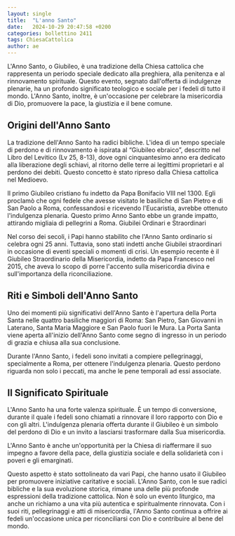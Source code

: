 ```yaml
---
layout: single
title:  "L'anno Santo"
date:   2024-10-29 20:47:58 +0200
categories: bollettino 2411
tags: ChiesaCattolica
author: ae
---
```



L'Anno Santo, o Giubileo, è una tradizione della Chiesa cattolica che rappresenta un periodo speciale dedicato alla preghiera, alla penitenza e al rinnovamento spirituale. Questo evento, segnato dall'offerta di indulgenze plenarie, ha un profondo significato teologico e sociale per i fedeli di tutto il mondo. L'Anno Santo, inoltre, è un'occasione per celebrare la misericordia di Dio, promuovere la pace, la giustizia e il bene comune.

## Origini dell'Anno Santo

La tradizione dell'Anno Santo ha radici bibliche. L'idea di un tempo speciale di perdono e di rinnovamento è ispirata al “Giubileo ebraico”, descritto nel Libro del Levitico (Lv 25, 8-13), dove ogni cinquantesimo anno era dedicato alla liberazione degli schiavi, al ritorno delle terre ai legittimi proprietari e al perdono dei debiti. Questo concetto è stato ripreso dalla Chiesa cattolica nel Medioevo.

Il primo Giubileo cristiano fu indetto da Papa Bonifacio VIII nel 1300. Egli proclamò che ogni fedele che avesse visitato le basiliche di San Pietro e di San Paolo a Roma, confessandosi e ricevendo l'Eucaristia, avrebbe ottenuto l'indulgenza plenaria. Questo primo Anno Santo ebbe un grande impatto, attirando migliaia di pellegrini a Roma.
Giubilei Ordinari e Straordinari

Nel corso dei secoli, i Papi hanno stabilito che l'Anno Santo ordinario si celebra ogni 25 anni. Tuttavia, sono stati indetti anche Giubilei straordinari in occasione di eventi speciali o momenti di crisi. Un esempio recente è il Giubileo Straordinario della Misericordia, indetto da
Papa Francesco nel 2015, che aveva lo scopo di porre l'accento sulla misericordia divina e sull'importanza della riconciliazione.

## Riti e Simboli dell'Anno Santo

Uno dei momenti più significativi dell'Anno Santo è l'apertura della Porta Santa nelle quattro basiliche maggiori di Roma: San Pietro, San Giovanni in Laterano, Santa Maria Maggiore e San Paolo fuori le Mura. La Porta Santa viene aperta all'inizio dell'Anno Santo come segno di ingresso in un periodo di grazia e chiusa alla sua conclusione.

Durante l'Anno Santo, i fedeli sono invitati a compiere pellegrinaggi, specialmente a Roma,
per ottenere l'indulgenza plenaria. Questo perdono riguarda non solo i peccati, ma anche le pene temporali ad essi associate.

## Il Significato Spirituale

L'Anno Santo ha una forte valenza spirituale. È un tempo di conversione, durante il quale i fedeli sono chiamati a rinnovare il loro rapporto con Dio e con gli altri. L'indulgenza plenaria offerta durante il Giubileo è un simbolo del perdono di Dio e un invito a lasciarsi trasformare dalla Sua misericordia.

L'Anno Santo è anche un'opportunità per la Chiesa di riaffermare il suo impegno a favore della pace, della giustizia sociale e della solidarietà con i poveri e gli emarginati.

Questo aspetto è stato sottolineato da vari Papi, che hanno usato il Giubileo per promuovere iniziative caritative e sociali.
L'Anno Santo, con le sue radici bibliche e la sua evoluzione storica, rimane una delle più profonde espressioni della tradizione cattolica. Non è solo un evento liturgico, ma anche un richiamo a una vita più autentica e spiritualmente rinnovata. Con i suoi riti, pellegrinaggi e atti di misericordia, l'Anno Santo continua a offrire ai fedeli un'occasione unica per riconciliarsi con Dio e contribuire al bene del mondo.


